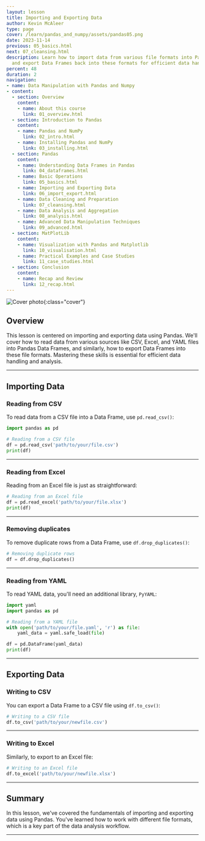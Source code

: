 ```yaml
---
layout: lesson
title: Importing and Exporting Data
author: Kevin McAleer
type: page
cover: /learn/pandas_and_numpy/assets/pandas05.png
date: 2023-11-14
previous: 05_basics.html
next: 07_cleansing.html
description: Learn how to import data from various file formats into Pandas Data Frames
  and export Data Frames back into these formats for efficient data handling.
percent: 48
duration: 2
navigation:
- name: Data Manipulation with Pandas and Numpy
- content:
  - section: Overview
    content:
    - name: About this course
      link: 01_overview.html
  - section: Introduction to Pandas
    content:
    - name: Pandas and NumPy
      link: 02_intro.html
    - name: Installing Pandas and NumPy
      link: 03_installing.html
  - section: Pandas
    content:
    - name: Understanding Data Frames in Pandas
      link: 04_dataframes.html
    - name: Basic Operations
      link: 05_basics.html
    - name: Importing and Exporting Data
      link: 06_import_export.html
    - name: Data Cleaning and Preparation
      link: 07_cleansing.html
    - name: Data Analysis and Aggregation
      link: 08_analysis.html
    - name: Advanced Data Manipulation Techniques
      link: 09_advanced.html
  - section: MatPlotLib
    content:
    - name: Visualization with Pandas and Matplotlib
      link: 10_visualisation.html
    - name: Practical Examples and Case Studies
      link: 11_case_studies.html
  - section: Conclusion
    content:
    - name: Recap and Review
      link: 12_recap.html
---
```



![Cover photo]({{page.cover}}){:class="cover"}

## Overview

This lesson is centered on importing and exporting data using Pandas. We'll cover how to read data from various sources like CSV, Excel, and YAML files into Pandas Data Frames, and similarly, how to export Data Frames into these file formats. Mastering these skills is essential for efficient data handling and analysis.

---

## Importing Data

### Reading from CSV

To read data from a CSV file into a Data Frame, use `pd.read_csv()`:

```python
import pandas as pd

# Reading from a CSV file
df = pd.read_csv('path/to/your/file.csv')
print(df)
```

---

### Reading from Excel

Reading from an Excel file is just as straightforward:

```python
# Reading from an Excel file
df = pd.read_excel('path/to/your/file.xlsx')
print(df)
```

---

### Removing duplicates

To remove duplicate rows from a Data Frame, use `df.drop_duplicates()`:

```python
# Removing duplicate rows
df = df.drop_duplicates()
```

---

### Reading from YAML

To read YAML data, you'll need an additional library, `PyYAML`:

```python
import yaml
import pandas as pd

# Reading from a YAML file
with open('path/to/your/file.yaml', 'r') as file:
    yaml_data = yaml.safe_load(file)

df = pd.DataFrame(yaml_data)
print(df)
```

---

## Exporting Data

### Writing to CSV

You can export a Data Frame to a CSV file using `df.to_csv()`:

```python
# Writing to a CSV file
df.to_csv('path/to/your/newfile.csv')
```

---

### Writing to Excel

Similarly, to export to an Excel file:

```python
# Writing to an Excel file
df.to_excel('path/to/your/newfile.xlsx')
```

---

## Summary

In this lesson, we've covered the fundamentals of importing and exporting data using Pandas. You've learned how to work with different file formats, which is a key part of the data analysis workflow.

---

